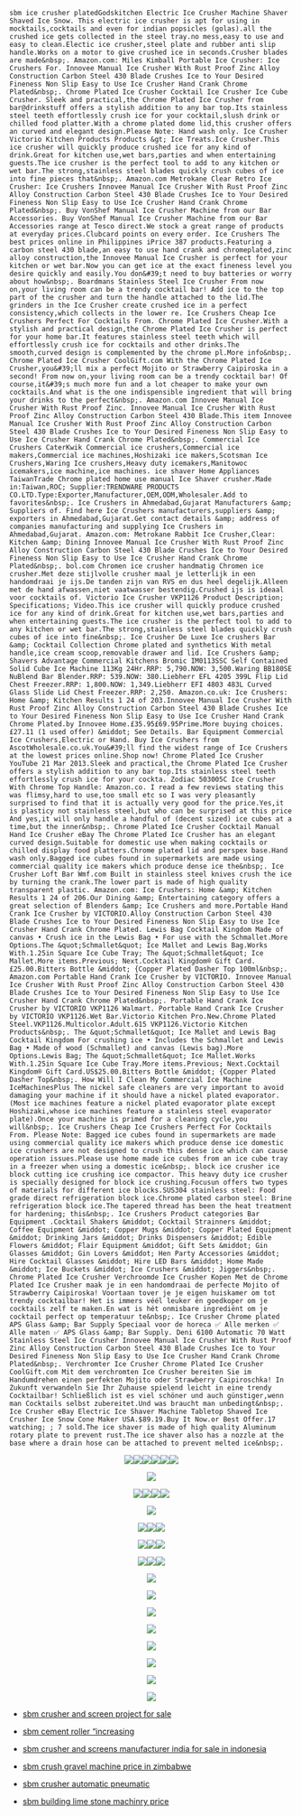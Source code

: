 
```
sbm ice crusher platedGodskitchen Electric Ice Crusher Machine Shaver Shaved Ice Snow. This electric ice crusher is apt for using in mocktails,cocktails and even for indian popsicles (golas).all the crushed ice gets collected in the steel tray.no mess,easy to use and easy to clean.Electic ice crusher,steel plate and rubber anti slip handle.Works on a motor to give crushed ice in seconds.Crusher blades are made&nbsp;. Amazon.com: Miles Kimball Portable Ice Crusher: Ice Crushers For. Innovee Manual Ice Crusher With Rust Proof Zinc Alloy Construction Carbon Steel 430 Blade Crushes Ice to Your Desired Fineness Non Slip Easy to Use Ice Crusher Hand Crank Chrome Plated&nbsp;. Chrome Plated Ice Crusher Cocktail Ice Crusher Ice Cube Crusher. Sleek and practical,the Chrome Plated Ice Crusher from bar@drinkstuff offers a stylish addition to any bar top.Its stainless steel teeth effortlessly crush ice for your cocktail,slush drink or chilled food platter.With a chrome plated dome lid,this crusher offers an curved and elegant design.Please Note: Hand wash only. Ice Crusher Victorio Kitchen Products Products &gt; Ice Treats.Ice Crusher.This ice crusher will quickly produce crushed ice for any kind of drink.Great for kitchen use,wet bars,parties and when entertaining guests.The ice crusher is the perfect tool to add to any kitchen or wet bar.The strong,stainless steel blades quickly crush cubes of ice into fine pieces that&nbsp;. Amazon.com Metrokane Clear Retro Ice Crusher: Ice Crushers Innovee Manual Ice Crusher With Rust Proof Zinc Alloy Construction Carbon Steel 430 Blade Crushes Ice to Your Desired Fineness Non Slip Easy to Use Ice Crusher Hand Crank Chrome Plated&nbsp;. Buy VonShef Manual Ice Crusher Machine from our Bar Accessories. Buy VonShef Manual Ice Crusher Machine from our Bar Accessories range at Tesco direct.We stock a great range of products at everyday prices.Clubcard points on every order. Ice Crushers The best prices online in Philippines iPrice 387 products.Featuring a carbon steel 430 blade,an easy to use hand crank and chromeplated,zinc alloy construction,the Innovee Manual Ice Crusher is perfect for your kitchen or wet bar.Now you can get ice at the exact fineness level you desire quickly and easily.You don&#39;t need to buy batteries or worry about how&nbsp;. Boardmans Stainless Steel Ice Crusher From now on,your living room can be a trendy cocktail bar! Add ice to the top part of the crusher and turn the handle attached to the lid.The grinders in the Ice Crusher create crushed ice in a perfect consistency,which collects in the lower re. Ice Crushers Cheap Ice Crushers Perfect For Cocktails From. Chrome Plated Ice Crusher.With a stylish and practical design,the Chrome Plated Ice Crusher is perfect for your home bar.It features stainless steel teeth which will effortlessly crush ice for cocktails and other drinks.The smooth,curved design is complemented by the chrome pl.More info&nbsp;. Chrome Plated Ice Crusher CoolGift.com With the Chrome Plated Ice Crusher,you&#39;ll mix a perfect Mojito or Strawberry Caipiroska in a second! From now on,your living room can be a trendy cocktail bar! Of course,it&#39;s much more fun and a lot cheaper to make your own cocktails.And what is the one indispensible ingredient that will bring your drinks to the perfect&nbsp;. Amazon.com Innovee Manual Ice Crusher With Rust Proof Zinc. Innovee Manual Ice Crusher With Rust Proof Zinc Alloy Construction Carbon Steel 430 Blade.This item Innovee Manual Ice Crusher With Rust Proof Zinc Alloy Construction Carbon Steel 430 Blade Crushes Ice to Your Desired Fineness Non Slip Easy to Use Ice Crusher Hand Crank Chrome Plated&nbsp;. Commercial Ice Crushers CaterKwik Commercial ice crushers,Commercial ice makers,Commercial ice machines,Hoshizaki ice makers,Scotsman Ice Crushers,Waring Ice crushers,Heavy duty icemakers,Manitowoc icemakers,ice machine,ice machines. ice shaver Home Appliances TaiwanTrade Chrome plated home use manual Ice Shaver crusher.Made in:Taiwan,ROC; Supplier:TRENDWARE PRODUCTS CO.LTD.Type:Exporter,Manufacturer,OEM,ODM,Wholesaler.Add to favorites&nbsp;. Ice Crushers in Ahmedabad,Gujarat Manufacturers &amp; Suppliers of. Find here Ice Crushers manufacturers,suppliers &amp; exporters in Ahmedabad,Gujarat.Get contact details &amp; address of companies manufacturing and supplying Ice Crushers in Ahmedabad,Gujarat. Amazon.com: Metrokane Rabbit Ice Crusher,Clear: Kitchen &amp; Dining Innovee Manual Ice Crusher With Rust Proof Zinc Alloy Construction Carbon Steel 430 Blade Crushes Ice to Your Desired Fineness Non Slip Easy to Use Ice Crusher Hand Crank Chrome Plated&nbsp;. bol.com Chromen ice crusher handmatig Chromen ice crusher.Met deze stijlvolle crusher maal je letterlijk in een handomdraai je ijs.De tanden zijn van RVS en dus heel degelijk.Alleen met de hand afwassen,niet vaatwasser bestendig.Crushed ijs is ideaal voor cocktails of. Victorio Ice Crusher VKP1126 Product Description; Specifications; Video.This ice crusher will quickly produce crushed ice for any kind of drink.Great for kitchen use,wet bars,parties and when entertaining guests.The ice crusher is the perfect tool to add to any kitchen or wet bar.The strong,stainless steel blades quickly crush cubes of ice into fine&nbsp;. Ice Crusher De Luxe Ice crushers Bar &amp; Cocktail Collection Chrome plated and synthetics With metal handle,ice cream scoop,removable drawer and lid. Ice Crushers &amp; Shavers Advantage Commercial Kitchens Bromic IM0113SSC Self Contained Solid Cube Ice Machine 113Kg 24Hr.RRP: 5,790.NOW: 3,500.Waring BB180SE NuBlend Bar Blender.RRP: 539.NOW: 380.Liebherr EFL 4205 399L Flip Lid Chest Freezer.RRP: 1,800.NOW: 1,349.Liebherr EFI 4803 483L Curved Glass Slide Lid Chest Freezer.RRP: 2,250. Amazon.co.uk: Ice Crushers: Home &amp; Kitchen Results 1 24 of 203.Innovee Manual Ice Crusher With Rust Proof Zinc Alloy Construction Carbon Steel 430 Blade Crushes Ice to Your Desired Fineness Non Slip Easy to Use Ice Crusher Hand Crank Chrome Plated.by Innovee Home.£35.95£69.95Prime.More buying choices.£27.11 (1 used offer) &middot; See Details. Bar Equipment Commercial Ice Crushers,Electric or Hand. Buy Ice Crushers from AscotWholesale.co.uk.You&#39;ll find the widest range of Ice Crushers at the lowest prices online.Shop now! Chrome Plated Ice Crusher YouTube 21 Mar 2013.Sleek and practical,the Chrome Plated Ice Crusher offers a stylish addition to any bar top.Its stainless steel teeth effortlessly crush ice for your cockta. Zodiac 503005C Ice Crusher With Chrome Top Handle: Amazon.co. I read a few reviews stating this was flimsy,hard to use,too small etc so I was very pleasantly surprised to find that it is actually very good for the price.Yes,it is plasticy not stainless steel,but who can be surprised at this price And yes,it will only handle a handful of (decent sized) ice cubes at a time,but the inner&nbsp;. Chrome Plated Ice Crusher Cocktail Manual Hand Ice Crusher eBay The Chrome Plated Ice Crusher has an elegant curved design.Suitable for domestic use when making cocktails or chilled display food platters.Chrome plated lid and perspex base.Hand wash only.Bagged ice cubes found in supermarkets are made using commercial quality ice makers which produce dense ice the&nbsp;. Ice Crusher Loft Bar Wmf.com Built in stainless steel knives crush the ice by turning the crank.The lower part is made of high quality transparent plastic. Amazon.com: Ice Crushers: Home &amp; Kitchen Results 1 24 of 206.Our Dining &amp; Entertaining category offers a great selection of Blenders &amp; Ice Crushers and more.Portable Hand Crank Ice Crusher by VICTORIO.Alloy Construction Carbon Steel 430 Blade Crushes Ice to Your Desired Fineness Non Slip Easy to Use Ice Crusher Hand Crank Chrome Plated. Lewis Bag Cocktail Kingdom Made of canvas • Crush ice in the Lewis Bag • For use with the Schmallet.More Options.The &quot;Schmallet&quot; Ice Mallet and Lewis Bag.Works With.1.25in Square Ice Cube Tray; The &quot;Schmallet&quot; Ice Mallet.More items.Previous; Next.Cocktail Kingdom® Gift Card.£25.00.Bitters Bottle &middot; {Copper Plated Dasher Top 100ml&nbsp;. Amazon.com Portable Hand Crank Ice Crusher by VICTORIO. Innovee Manual Ice Crusher With Rust Proof Zinc Alloy Construction Carbon Steel 430 Blade Crushes Ice to Your Desired Fineness Non Slip Easy to Use Ice Crusher Hand Crank Chrome Plated&nbsp;. Portable Hand Crank Ice Crusher by VICTORIO VKP1126 Walmart. Portable Hand Crank Ice Crusher by VICTORIO VKP1126.Wet Bar.Victorio Kitchen Pro.New.Chrome Plated Steel.VKP1126.Multicolor.Adult.615 VKP1126.Victorio Kitchen Products&nbsp;. The &quot;Schmallet&quot; Ice Mallet and Lewis Bag Cocktail Kingdom For crushing ice • Includes the Schmallet and Lewis Bag • Made of wood (Schmallet) and canvas (Lewis bag).More Options.Lewis Bag; The &quot;Schmallet&quot; Ice Mallet.Works With.1.25in Square Ice Cube Tray.More items.Previous; Next.Cocktail Kingdom® Gift Card.US$25.00.Bitters Bottle &middot; {Copper Plated Dasher Top&nbsp;. How Will I Clean My Commercial Ice Machine IceMachinesPlus The nickel safe cleaners are very important to avoid damaging your machine if it should have a nickel plated evaporator.(Most ice machines feature a nickel plated evaporator plate except Hoshizaki,whose ice machines feature a stainless steel evaporator plate).Once your machine is primed for a cleaning cycle,you will&nbsp;. Ice Crushers Cheap Ice Crushers Perfect For Cocktails From. Please Note: Bagged ice cubes found in supermarkets are made using commercial quality ice makers which produce dense ice domestic ice crushers are not designed to crush this dense ice which can cause operation issues.Please use home made ice cubes from an ice cube tray in a freezer when using a domestic ice&nbsp;. block ice crusher ice block cutting ice crushing ice compactor. This heavy duty ice crusher is specially designed for block ice crushing.Focusun offers two types of materials for different ice blocks.SUS304 stainless steel: Food grade direct refrigeration block ice.Chrome plated carbon steel: Brine refrigeration block ice.The tapered thread has been the heat treatment for hardening; this&nbsp;. Ice Crushers Product categories Bar Equipment .Cocktail Shakers &middot; Cocktail Strainners &middot; Coffee Equipment &middot; Copper Mugs &middot; Copper Plated Equipment &middot; Drinking Jars &middot; Drinks Dispensers &middot; Edible Flowers &middot; Flair Equipment &middot; Gift Sets &middot; Gin Glasses &middot; Gin Lovers &middot; Hen Party Accessories &middot; Hire Cocktail Glasses &middot; Hire LED Bars &middot; Home Made &middot; Ice Buckets &middot; Ice Crushers &middot; Jiggers&nbsp;. Chrome Plated Ice Crusher Verchroomde Ice Crusher Kopen Met de Chrome Plated Ice Crusher maak je in een handomdraai de perfecte Mojito of Strawberry Caipiroska! Voortaan tover je je eigen huiskamer om tot trendy cocktailbar! Het is immers véél leuker én goedkoper om je cocktails zelf te maken.En wat is hét onmisbare ingrediënt om je cocktail perfect op temperatuur te&nbsp;. Ice Crusher Chrome plated APS Glass &amp; Bar Supply Speciaal voor de horeca ✅ Alle merken ✅ Alle maten ✅ APS Glass &amp; Bar Supply. Deni 6100 Automatic 70 Watt Stainless Steel Ice Crusher Innovee Manual Ice Crusher With Rust Proof Zinc Alloy Construction Carbon Steel 430 Blade Crushes Ice to Your Desired Fineness Non Slip Easy to Use Ice Crusher Hand Crank Chrome Plated&nbsp;. Verchromter Ice Crusher Chrome Plated Ice Crusher CoolGift.com Mit dem verchromten Ice Crusher bereiten Sie im Handumdrehen einen perfekten Mojito oder Strawberry Caipiroschka! In Zukunft verwandeln Sie Ihr Zuhause spielend leicht in eine trendy Cocktailbar! Schließlich ist es viel schöner und auch günstiger,wenn man Cocktails selbst zubereitet.Und was braucht man unbedingt&nbsp;. Ice Crusher eBay Electric Ice Shaver Machine Tabletop Shaved Ice Crusher Ice Snow Cone Maker USA.$89.19.Buy It Now.or Best Offer.17 watching; ; 7 sold.The ice shaver is made of high quality Aluminum rotary plate to prevent rust.The ice shaver also has a nozzle at the base where a drain hose can be attached to prevent melted ice&nbsp;. 
```

<div align="center">
  
<a rel="nofollow" href="https://m.shibang-china.com?f=github&k=sbm+ice+crusher+plated"><img src="https://static.shibang-china.com/en/l.png"></a><img src="https://static.shibang-china.com/en/hw.png"><a rel="nofollow" href="https://m.shibang-china.com/product/?f=github&k=sbm+ice+crusher+plated"><img src="https://static.shibang-china.com/en/p.png"></a><a rel="nofollow" href="https://m.shibang-china.com/cases/?f=github&k=sbm+ice+crusher+plated"><img src="https://static.shibang-china.com/en/c.png"></a><a rel="nofollow" href="https://m.shibang-china.com/news/?f=github&k=sbm+ice+crusher+plated"><img src="https://static.shibang-china.com/en/n.png"></a><a rel="nofollow" href="https://m.shibang-china.com?f=github&k=sbm+ice+crusher+plated"><img src="https://static.shibang-china.com/en/m.png"></a>

<a rel="nofollow" href="https://m.shibang-china.com/product/?f=github&k=sbm+ice+crusher+plated"><img src="https://static.shibang-china.com/en/b.jpg"></a>
  
<a rel="nofollow" href="https://m.shibang-china.com/solution-aggregate.html?f=github&k=sbm+ice+crusher+plated"><img src="https://static.shibang-china.com/en/a.jpg"></a><a rel="nofollow" href="https://m.shibang-china.com/solution-mine.html?f=github&k=sbm+ice+crusher+plated"><img src="https://static.shibang-china.com/en/m.jpg"></a><a rel="nofollow" href="https://m.shibang-china.com/solution-mill.html?f=github&k=sbm+ice+crusher+plated"><img src="https://static.shibang-china.com/en/g.jpg"></a><a rel="nofollow" href="https://m.shibang-china.com/solution-epc.html?f=github&k=sbm+ice+crusher+plated"><img src="https://static.shibang-china.com/en/e.jpg"></a>

<a rel="nofollow" href="https://m.shibang-china.com/product/?f=github&k=sbm+ice+crusher+plated"><img src="https://static.shibang-china.com/en/a-p.png"></a>

<a rel="nofollow" href="https://m.shibang-china.com/product/crusher/c6x.html?f=github&k=sbm+ice+crusher+plated"><img src="https://static.shibang-china.com/en/j.jpg"></a><a rel="nofollow" href="https://m.shibang-china.com/product/crusher/ci5x.html?f=github&k=sbm+ice+crusher+plated"><img src="https://static.shibang-china.com/en/i.jpg"></a><a rel="nofollow" href="https://m.shibang-china.com/product/crusher/hst.html?f=github&k=sbm+ice+crusher+plated"><img src="https://static.shibang-china.com/en/c.jpg"></a>

<a rel="nofollow" href="https://m.shibang-china.com/product/mill/mtw.html?f=github&k=sbm+ice+crusher+plated"><img src="https://static.shibang-china.com/en/mtw.jpg"></a><a rel="nofollow" href="https://m.shibang-china.com/product/mill/scm.html?f=github&k=sbm+ice+crusher+plated"><img src="https://static.shibang-china.com/en/scm.jpg"></a><a rel="nofollow" href="https://m.shibang-china.com/product/mill/lm.html?f=github&k=sbm+ice+crusher+plated"><img src="https://static.shibang-china.com/en/lm.jpg"></a>

<a rel="nofollow" href="https://m.shibang-china.com/product/sand/vsi6x.html?f=github&k=sbm+ice+crusher+plated"><img src="https://static.shibang-china.com/en/6x.jpg"></a><a rel="nofollow" href="https://m.shibang-china.com/product/sand/vu.html?f=github&k=sbm+ice+crusher+plated"><img src="https://static.shibang-china.com/en/vu.jpg"></a><a rel="nofollow" href="https://m.shibang-china.com/product/mobile/klun.html?f=github&k=sbm+ice+crusher+plated"><img src="https://static.shibang-china.com/en/k.jpg"></a>

<a rel="nofollow" href="https://m.shibang-china.com/cases/?f=github&k=sbm+ice+crusher+plated"><img src="https://static.shibang-china.com/en/case.png"></a>

<a rel="nofollow" href="https://m.shibang-china.com/cases/aggregate/202.html?f=github&k=sbm+ice+crusher+plated"><img src="https://static.shibang-china.com/en/c-1.jpg"></a>

<a rel="nofollow" href="https://m.shibang-china.com/cases/aggregate/203.html?f=github&k=sbm+ice+crusher+plated"><img src="https://static.shibang-china.com/en/c-2.jpg"></a>

<a rel="nofollow" href="https://m.shibang-china.com/cases/mill/123.html?f=github&k=sbm+ice+crusher+plated"><img src="https://static.shibang-china.com/en/c-3.jpg"></a>

<a rel="nofollow" href="https://m.shibang-china.com/contact_us.html?f=github&k=sbm+ice+crusher+plated"><img src="https://static.shibang-china.com/en/contact.png"></a>

<a rel="nofollow" href="https://swt.shibang-china.com/?f=github&k=sbm+ice+crusher+plated"><img src="https://static.shibang-china.com/en/chat.png"></a>

<a rel="nofollow" href="https://whatsapp.shibangsoft.com/WhatsApp.php?f=github&k=sbm+ice+crusher+plated"><img src="https://static.shibang-china.com/en/whatsapp.png"></a>

<a rel="nofollow" href="https://m.shibang-china.com/?f=github&k=sbm+ice+crusher+plated"><img src="https://static.shibang-china.com/en/website.png"></a>

</div>


* [sbm crusher and screen project for sale](sbm%20crusher%20and%20screen%20project%20for%20sale.md)

* [sbm cement roller “increasing](sbm%20cement%20roller%20%E2%80%9Cincreasing.md)

* [sbm crusher and screens manufacturer india for sale in indonesia](sbm%20crusher%20and%20screens%20manufacturer%20india%20for%20sale%20in%20indonesia.md)

* [sbm crush gravel machine price in zimbabwe](sbm%20crush%20gravel%20machine%20price%20in%20zimbabwe.md)

* [sbm crusher automatic pneumatic](sbm%20crusher%20automatic%20pneumatic.md)

* [sbm building lime stone machinry price](sbm%20building%20lime%20stone%20machinry%20price.md)
